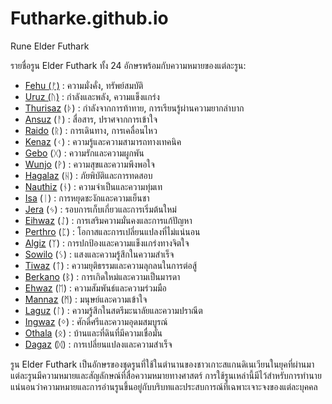 # Futharke.github.io
Rune Elder Futhark

รายชื่อรูน Elder Futhark ทั้ง 24 อักษรพร้อมกับความหมายของแต่ละรูน:

- [Fehu (ᚠ)](Fehu.md) : ความมั่งคั่ง, ทรัพย์สมบัติ
- [Uruz (ᚢ)](Uruz.md) : กำลังและพลัง, ความแข็งแกร่ง
- [Thurisaz](Thurisaz.md) (ᚦ) : กำลังจากการท้าทาย, การเรียนรู้ผ่านความยากลำบาก
- [Ansuz](Ansuz.md) (ᚨ) : สื่อสาร, ปราศจากการเข้าใจ
- [Raido](Raido.md) (ᚱ) : การเดินทาง, การเคลื่อนไหว
- [Kenaz](Kenaz.md) (ᚲ) : ความรู้และความสามารถทางเทคนิค
- [Gebo](Gebo.md) (ᚷ) : ความรักและความผูกพัน
- [Wunjo](Wunjo.md) (ᚹ) : ความสุขและความพึงพอใจ
- [Hagalaz](Hagalaz.md) (ᚺ) : ภัยพิบัติและการทดสอบ
- [Nauthiz](Nauthiz.md) (ᚾ) : ความจำเป็นและความทุ่มเท
- [Isa](Isa.md) (ᛁ) : การหยุดชะงักและความเย็นชา
- [Jera](Jera.md) (ᛃ) : รอบการเก็บเกี่ยวและการเริ่มต้นใหม่
- [Eihwaz](Eihwaz.md) (ᛇ) : การเสริมความมั่นคงและการแก้ปัญหา
- [Perthro](Perthro.md) (ᛈ) : โอกาสและการเปลี่ยนแปลงที่ไม่แน่นอน
- [Algiz](Algiz.md) (ᛉ) : การปกป้องและความแข็งแกร่งทางจิตใจ
- [Sowilo](Sowilo.md) (ᛊ) : แสงและความรู้สึกในความสำเร็จ
- [Tiwaz](Tiwaz.md) (ᛏ) : ความยุติธรรมและความลุกลนในการต่อสู้
- [Berkano](Berkano.md) (ᛒ) : การเกิดใหม่และความเป็นมารดา
- [Ehwaz](Ehwaz.md) (ᛖ) : ความสัมพันธ์และความร่วมมือ
- [Mannaz](Mannaz.md) (ᛗ) : มนุษย์และความเข้าใจ
- [Laguz](Laguz.md) (ᛚ) : ความรู้สึกในสตรีมะนาลัยและความปราณีต
- [Ingwaz](Ingwaz.md) (ᛜ) : ศักดิ์ศรีและความอุดมสมบูรณ์
- [Othala](Othala.md) (ᛟ) : บ้านและที่ดินที่มีความเชื่อมั่น
- [Dagaz](Dagaz.md) (ᛞ) : การเปลี่ยนแปลงและความสำเร็จ

รูน Elder Futhark เป็นอักษรของชุดรูนที่ใช้ในตำนานของชาวเกาะสแกนดิเนเวียนในยุคที่ผ่านมา แต่ละรูนมีความหมายและสัญลักษณ์ที่สื่อความหมายทางศาสตร์ การใช้รูนเหล่านี้มีไว้สำหรับการทำนาย แน่นอนว่าความหมายและการอ่านรูนขึ้นอยู่กับบริบทและประสบการณ์ที่เฉพาะเจาะจงของแต่ละบุคคล
